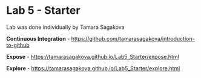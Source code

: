 # Lab 5 - Starter

Lab was done individually by Tamara Sagakova

**Continuous Integration** - https://github.com/tamarasagakova/introduction-to-github

**Expose** - https://tamarasagakova.github.io/Lab5_Starter/expose.html

**Explore** - https://tamarasagakova.github.io/Lab5_Starter/explore.html
